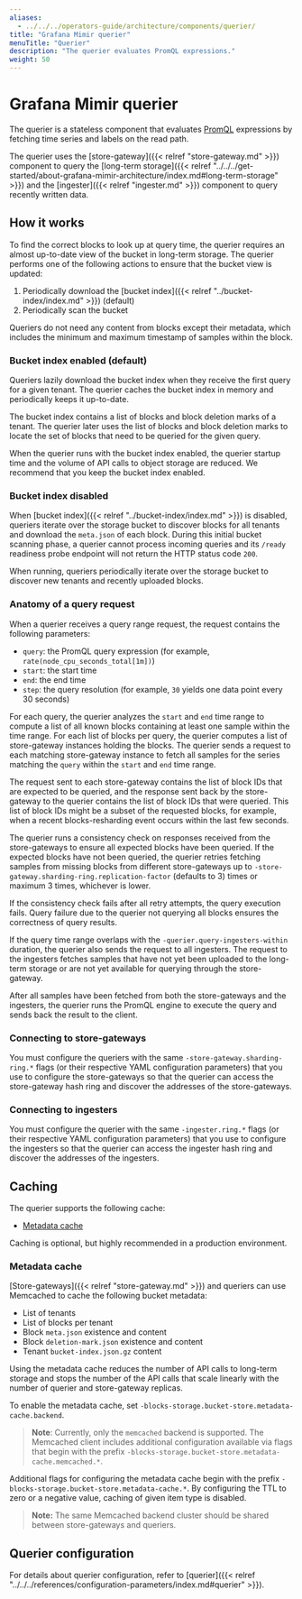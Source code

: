 ```yaml
---
aliases: 
  - ../../../operators-guide/architecture/components/querier/
title: "Grafana Mimir querier"
menuTitle: "Querier"
description: "The querier evaluates PromQL expressions."
weight: 50
---
```


# Grafana Mimir querier

The querier is a stateless component that evaluates [PromQL](https://prometheus.io/docs/prometheus/latest/querying/basics/)
expressions by fetching time series and labels on the read path.

The querier uses the [store-gateway]({{< relref "store-gateway.md" >}}) component to query the [long-term storage]({{< relref "../../../get-started/about-grafana-mimir-architecture/index.md#long-term-storage" >}}) and the [ingester]({{< relref "ingester.md" >}}) component to query recently written data.

## How it works

To find the correct blocks to look up at query time, the querier requires an almost up-to-date view of the bucket in long-term storage. The querier performs one of the following actions to ensure that the bucket view is updated:

1. Periodically download the [bucket index]({{< relref "../bucket-index/index.md" >}}) (default)
2. Periodically scan the bucket

Queriers do not need any content from blocks except their metadata, which includes the minimum and maximum timestamp of samples within the block.

### Bucket index enabled (default)

Queriers lazily download the bucket index when they receive the first query for a given tenant. The querier caches the bucket index in memory and periodically keeps it up-to-date.

The bucket index contains a list of blocks and block deletion marks of a tenant. The querier later uses the list of blocks and block deletion marks to locate the set of blocks that need to be queried for the given query.

When the querier runs with the bucket index enabled, the querier startup time and the volume of API calls to object storage are reduced.
We recommend that you keep the bucket index enabled.

### Bucket index disabled

When [bucket index]({{< relref "../bucket-index/index.md" >}}) is disabled, queriers iterate over the storage bucket to discover blocks for all tenants and download the `meta.json` of each block. During this initial bucket scanning phase, a querier cannot process incoming queries and its `/ready` readiness probe endpoint will not return the HTTP status code `200`.

When running, queriers periodically iterate over the storage bucket to discover new tenants and recently uploaded blocks.

### Anatomy of a query request

When a querier receives a query range request, the request contains the following parameters:

- `query`: the PromQL query expression (for example, `rate(node_cpu_seconds_total[1m])`)
- `start`: the start time
- `end`: the end time
- `step`: the query resolution (for example, `30` yields one data point every 30 seconds)

For each query, the querier analyzes the `start` and `end` time range to compute a list of all known blocks containing at least one sample within the time range.
For each list of blocks per query, the querier computes a list of store-gateway instances holding the blocks. The querier sends a request to each matching store-gateway instance to fetch all samples for the series matching the `query` within the `start` and `end` time range.

The request sent to each store-gateway contains the list of block IDs that are expected to be queried, and the response sent back by the store-gateway to the querier contains the list of block IDs that were queried.
This list of block IDs might be a subset of the requested blocks, for example, when a recent blocks-resharding event occurs within the last few seconds.

The querier runs a consistency check on responses received from the store-gateways to ensure all expected blocks have been queried.
If the expected blocks have not been queried, the querier retries fetching samples from missing blocks from different store-gateways up to `-store-gateway.sharding-ring.replication-factor` (defaults to 3) times or maximum 3 times, whichever is lower.

If the consistency check fails after all retry attempts, the query execution fails.
Query failure due to the querier not querying all blocks ensures the correctness of query results.

If the query time range overlaps with the `-querier.query-ingesters-within` duration, the querier also sends the request to all ingesters.
The request to the ingesters fetches samples that have not yet been uploaded to the long-term storage or are not yet available for querying through the store-gateway.

After all samples have been fetched from both the store-gateways and the ingesters, the querier runs the PromQL engine to execute the query and sends back the result to the client.

### Connecting to store-gateways

You must configure the queriers with the same `-store-gateway.sharding-ring.*` flags (or their respective YAML configuration parameters) that you use to configure the store-gateways so that the querier can access the store-gateway hash ring and discover the addresses of the store-gateways.

### Connecting to ingesters

You must configure the querier with the same `-ingester.ring.*` flags (or their respective YAML configuration parameters) that you use to configure the ingesters so that the querier can access the ingester hash ring and discover the addresses of the ingesters.

## Caching

The querier supports the following cache:

- [Metadata cache](#metadata-cache)

Caching is optional, but highly recommended in a production environment.

### Metadata cache

[Store-gateways]({{< relref "store-gateway.md" >}}) and queriers can use Memcached to cache the following bucket metadata:

- List of tenants
- List of blocks per tenant
- Block `meta.json` existence and content
- Block `deletion-mark.json` existence and content
- Tenant `bucket-index.json.gz` content

Using the metadata cache reduces the number of API calls to long-term storage and stops the number of the API calls that scale linearly with the number of querier and store-gateway replicas.

To enable the metadata cache, set `-blocks-storage.bucket-store.metadata-cache.backend`.

> **Note**: Currently, only the `memcached` backend is supported. The Memcached client includes additional configuration available via flags that begin with the prefix `-blocks-storage.bucket-store.metadata-cache.memcached.*`.

Additional flags for configuring the metadata cache begin with the prefix `-blocks-storage.bucket-store.metadata-cache.*`. By configuring the TTL to zero or a negative value, caching of given item type is disabled.

> **Note:** The same Memcached backend cluster should be shared between store-gateways and queriers.

## Querier configuration

For details about querier configuration, refer to [querier]({{< relref "../../../references/configuration-parameters/index.md#querier" >}}).
